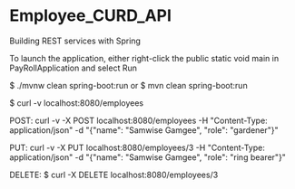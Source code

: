 
# Employee_CURD_API
Building REST services with Spring

To launch the application, either right-click the public static void main in PayRollApplication and select Run

$ ./mvnw clean spring-boot:run
or
$ mvn clean spring-boot:run


$ curl -v localhost:8080/employees


POST:
curl -v -X POST localhost:8080/employees -H "Content-Type: application/json" -d "{\"name\": \"Samwise Gamgee\", \"role\": \"gardener\"}"

PUT:
curl -v -X PUT localhost:8080/employees/3 -H "Content-Type: application/json" -d "{\"name\": \"Samwise Gamgee\", \"role\": \"ring bearer\"}"

DELETE:
$ curl -X DELETE localhost:8080/employees/3


